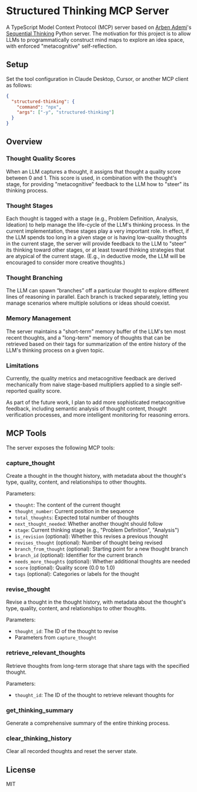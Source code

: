 # Structured Thinking MCP Server

A TypeScript Model Context Protocol (MCP) server based on [Arben Ademi](https://github.com/arben-adm)'s [Sequential Thinking](https://github.com/arben-adm/mcp-sequential-thinking) Python server. The motivation for this project is to allow LLMs to programmatically construct mind maps to explore an idea space, with enforced "metacognitive" self-reflection.

## Setup

Set the tool configuration in Claude Desktop, Cursor, or another MCP client as follows:

```json
{
  "structured-thinking": {
    "command": "npx",
    "args": ["-y", "structured-thinking"]
  }
}
```

## Overview

### Thought Quality Scores

When an LLM captures a thought, it assigns that thought a quality score between 0 and 1. This score is used, in combination with the thought's stage, for providing "metacognitive" feedback to the LLM how to "steer" its thinking process.

### Thought Stages

Each thought is tagged with a stage (e.g., Problem Definition, Analysis, Ideation) to help manage the life-cycle of the LLM's thinking process. In the current implementation, these stages play a very important role. In effect, if the LLM spends too long in a given stage or is having low-quality thoughts in the current stage, the server will provide feedback to the LLM to "steer" its thinking toward other stages, or at least toward thinking strategies that are atypical of the current stage. (E.g., in deductive mode, the LLM will be encouraged to consider more creative thoughts.)

### Thought Branching

The LLM can spawn “branches” off a particular thought to explore different lines of reasoning in parallel. Each branch is tracked separately, letting you manage scenarios where multiple solutions or ideas should coexist.

### Memory Management

The server maintains a "short-term" memory buffer of the LLM's ten most recent thoughts, and a "long-term" memory of thoughts that can be retrieved based on their tags for summarization of the entire history of the LLM's thinking process on a given topic.

### Limitations

Currently, the quality metrics and metacognitive feedback are derived mechanically from naive stage-based multipliers applied to a single self-reported quality score.

As part of the future work, I plan to add more sophisticated metacognitive feedback, including semantic analysis of thought content, thought verification processes, and more intelligent monitoring for reasoning errors.

## MCP Tools

The server exposes the following MCP tools:

### capture_thought

Create a thought in the thought history, with metadata about the thought's type, quality, content, and relationships to other thoughts.

Parameters:
- `thought`: The content of the current thought
- `thought_number`: Current position in the sequence
- `total_thoughts`: Expected total number of thoughts
- `next_thought_needed`: Whether another thought should follow
- `stage`: Current thinking stage (e.g., "Problem Definition", "Analysis")
- `is_revision` (optional): Whether this revises a previous thought
- `revises_thought` (optional): Number of thought being revised
- `branch_from_thought` (optional): Starting point for a new thought branch
- `branch_id` (optional): Identifier for the current branch
- `needs_more_thoughts` (optional): Whether additional thoughts are needed
- `score` (optional): Quality score (0.0 to 1.0)
- `tags` (optional): Categories or labels for the thought

### revise_thought

Revise a thought in the thought history, with metadata about the thought's type, quality, content, and relationships to other thoughts.

Parameters:
- `thought_id`: The ID of the thought to revise
- Parameters from `capture_thought`

### retrieve_relevant_thoughts

Retrieve thoughts from long-term storage that share tags with the specified thought.

Parameters:
- `thought_id`: The ID of the thought to retrieve relevant thoughts for

### get_thinking_summary

Generate a comprehensive summary of the entire thinking process.

### clear_thinking_history

Clear all recorded thoughts and reset the server state.

## License

MIT
